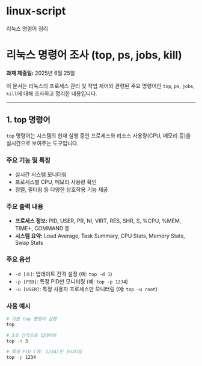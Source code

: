# linux-script
리눅스 명령어 정리

# 리눅스 명령어 조사 (top, ps, jobs, kill)

**과제 제출일:** 2025년 6월 25일

이 문서는 리눅스의 프로세스 관리 및 작업 제어와 관련된 주요 명령어인 `top`, `ps`, `jobs`, `kill`에 대해 조사하고 정리한 내용입니다.

---

## 1. top 명령어

`top` 명령어는 시스템의 현재 실행 중인 프로세스와 리소스 사용량(CPU, 메모리 등)을 실시간으로 보여주는 도구입니다.

### 주요 기능 및 특징
* 실시간 시스템 모니터링
* 프로세스별 CPU, 메모리 사용량 확인
* 정렬, 필터링 등 다양한 상호작용 기능 제공

### 주요 출력 내용
* **프로세스 정보:** PID, USER, PR, NI, VIRT, RES, SHR, S, %CPU, %MEM, TIME+, COMMAND 등
* **시스템 요약:** Load Average, Task Summary, CPU Stats, Memory Stats, Swap Stats

### 주요 옵션
* `-d [초]`: 업데이트 간격 설정 (예: `top -d 1`)
* `-p [PID]`: 특정 PID만 모니터링 (예: `top -p 1234`)
* `-u [USER]`: 특정 사용자 프로세스만 모니터링 (예: `top -u root`)

### 사용 예시

```bash
# 기본 top 명령어 실행
top

# 3초 간격으로 업데이트
top -d 3

# 특정 PID (예: 1234)만 모니터링
top -p 1234

